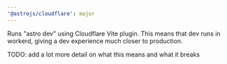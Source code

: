 ```yaml
---
'@astrojs/cloudflare': major
---
```


Runs "astro dev" using Cloudflare Vite plugin. This means that dev runs in workerd, giving a dev experience much closer to production.

TODO: add a lot more detail on what this means and what it breaks
